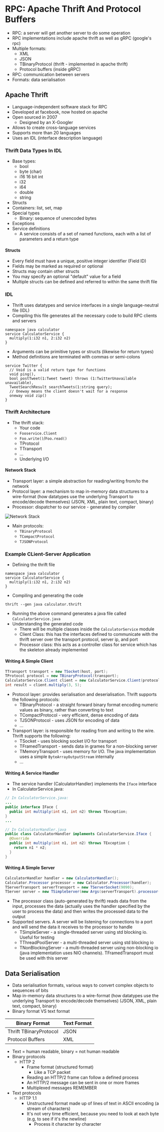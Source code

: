 # RPC: Apache Thrift And Protocol Buffers

- RPC: a server will get another server to do some operation
- RPC implementations include apache thrift as well as gRPC (google's rpc)
- Multiple formats:
  - XML
  - JSON
  - TBinaryProtocol (thrift - implemented in apache thrift)
  - Protocol buffers (inside gRPC)
- RPC: communication between servers
- Formats: data serialisation

## Apache Thrift

- Language-independent software stack for RPC
- Developed at facebook, now hosted on apache
- Open sourced in 2007
  - Designed by an X-Googler
- Allows to create cross-language services
- Supports more than 20 languages
- Uses an IDL (interface description language)

### Thrift Data Types In IDL

- Base types:
  - bool
  - byte (char)
  - i16 16 bit int
  - i32
  - i64
  - double
  - string
- Structs
- Containers: list, set, map
- Special types
  - Binary: sequence of unencoded bytes
- Exceptions
- Service definitions
  - A service consists of a set of named functions, each with a list of parameters and a return type

#### Structs

- Every field must have a unique, positive integer identifier (Field ID)
- Fields may be marked as required or optional
- Structs may contain other structs
- You may specify an optional "default" value for a field
- Multiple structs can be defined and referred to within the same thrift file

### IDL

- Thrift uses datatypes and service interfaces in a single language-neutral file (IDL)
- Compiling this file generates all the necessary code to build RPC clients and servers

```thrift
namespace java calculator
service CalculatorService {
  multiply(1:i32 n1, 2:i32 n2)
}
```

- Arguments can be primitive types or structs (likewise for return types)
- Method definitions are terminated with commas or semi-colons

```thrift
service Twitter {
  // Void is a valid return type for functions
  void ping(),
  bool postTweet(1:Tweet tweet) throws (1:TwitterUnavailable unavailable),
  TweetSearchResult searchTweets(1:string query);
  // Oneway means the client doesn't wait for a response
  oneway void zip()
}
```

### Thrift Architecture

- The thrift stack:
  - Your code
  - `Fooservice.Client`
  - `Foo.write()`/`Foo.read()`
  - TProtocol
  - TTransport
  - ...
  - Underlying I/O

#### Network Stack

- Transport layer: a simple abstraction for reading/writing from/to the network
- Protocol layer: a mechanism to map in-memory data structures to a wire-format (how datatypes use the underlying Transport to encode/decode themselves) (JSON, XML, plain text, compact, binary)
- Processor: dispatcher to our service - generated by compiler

![Network Stack](./images/thrift_network_stack.png)

- Main protocols:
  - `TBinaryProtocol`
  - `TCompactProtocol`
  - `TJSONProtocol`

### Example CLient-Server Application

- Defining the thrift file

```thrift
namespace java calculator
service CalculatorService {
  multiply(1:i32 n1, 2:i32 n2)
}
```

- Compiling and generating the code

```properties
thrift --gen java calculator.thrift
```

- Running the above command generates a java file called `CalculatorService.java`
- Understanding the generated code
  - There will be multiple classes inside the `CalculatorService` module
  - Client Class: this has the interfaces defined to communicate with the thrift server over the transport protocol, server ip, and port
  - Processor class: this acts as a controller class for service which has the skeleton already implemented

#### Writing A Simple Client

```java
TTransport transport = new TSocket(host, port);
TProtocol protocol = new TBinaryProtocol(transport);
CalculatorService.Client client = new CalculatorService.Client(protocol);
int result = client.multiply(3, 5);
```

- Protocol layer: provides serialisation and deserialisation. Thrift supports the following protocols:
  - TBinaryProtocol - a straight forward binary format encoding numeric values as binary, rather than converting to text
  - TCompactProtocol - very efficient, dense encoding of data
  - TJSONProtocol - uses JSON for encoding of data
  - ...
- Transport layer: is responsible for reading from and writing to the wire. Thrift supports the following:
  - TSocket - uses blocking socket I/O for transport
  - TFramedTransport - sends data in grames for a non-blocking server
  - TMemoryTransport - uses memory for I/O. The java implementation uses a simple `ByteArrayOutputStream` internally
  - ...

#### Writing A Service Handler

- The service handler (CalculatorHandler) implements the `Iface` interface
- In CalculatorService.java:

```java
// In CalculatorService.java:
...
public interface IFace {
  public int multiply(int n1, int n2) throws TException;
}
...

// In CalculatorHandler.java
public class CalculatorHandler implements CalculatorService.Iface {
  @Override
  public int multiply(int n1, int n2) throws TException {
    return n1 * n2;
  }
}
```

#### Writing A Simple Server

```java
CalculatorHandler handler = new CalculatorHandler();
Calculator.Processor processor = new Calculator.Processor(handler);
TServerTransport serverTransport = new TServerSocket(9090);
TServer server = new TSimpleServer(new Args(serverTransport).processor(processor));
```

- The processor class (auto-generated by thrift) reads data from the input, processes the data (actually uses the handler specified by the user to process the data) and then writes the processed data to the output
- Supported servers. A server will be listening for connections to a port and will send the data it receives to the processor to handle
  - TSimpleServer - a single-threaded server using std blocking io. Useful for testing
  - TThreadPoolServer - a multi-threaded server using std blocking io
  - TNonBlockingServer - a multi-threaded server using non-blocking io (java implementation uses NIO channels). TFramedTransport must be used with this server

## Data Serialisation

- Data serialisation formats, various ways to convert complex objects to sequences of bits
- Map in-memory data structures to a wire-format (how datatypes use the underlying Transport to encode/decode themselves) (JSON, XML, plain text, compact, binary)
- Binary format VS text format

| Binary Format          | Text Format |
| ---------------------- | ----------- |
| Thrift TBinaryProtocol | JSON        |
| Protocol Buffers       | XML         |

- Text = human readable, binary = not human readable
- Binary protocols
  - HTTP 2
    - Frame format (structured format)
      - Like a TCP packet
    - Reading an HTTP/2 frame can follow a defined process
    - An HTTP/2 message can be sent in one or more frames
    - Multiplexed messages REMEMBER
- Text protocols
  - HTTP 1.1
    - Unstructured format made up of lines of text in ASCII encoding (a stream of characters)
    - It's not very time efficient, because you need to look at each byte (e.g, to see if it's the newline)
      - Process it character by character
